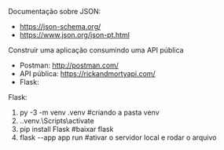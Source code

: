 Documentação sobre JSON:
- https://json-schema.org/ 
- https://www.json.org/json-pt.html 

Construir uma aplicação consumindo uma API pública
- Postman: http://postman.com/ 
- API pública: https://rickandmortyapi.com/ 
- Flask: 

Flask:
1. py -3 -m venv .venv  #criando a pasta venv
2. .\.venv.\Scripts\activate 
3. pip install Flask #baixar flask
4. flask --app app run #ativar o servidor local e rodar o arquivo